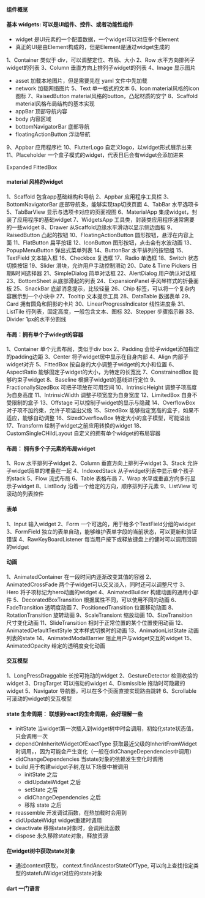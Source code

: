 #### 组件概览

#### 基本 widgets: 可以是UI组件、控件、或者功能性组件
- widget 是UI元素的一个配置数据，一个widget可以对应多个Element
- 真正的UI是由Element构成的，但是Element是通过widget生成的

1、Container 类似于 div，可以调整定位、布局、大小
2、Row 水平方向排列子widget的列表
3、Column 垂直方向上排列子widget的列表
4、Image 显示图片
- asset 加载本地图片，但是需要先在 yaml 文件中先加载
- network 加载网络图片
5、Text 单一格式的文本
6、Icon material风格的icon图标
7、RaisedButton material风格的button，凸起材质的安宁
8、Scaffold material风格布局结构的基本实现
- appBar 顶部导航内容
- body 内容区域
- bottomNavigatorBar 底部导航
- floatingActionButton 浮动导航

9、Appbar 应用程序栏
10、FlutterLogo 自定义logo，以widget形式展示出来
11、Placeholder 一个盒子模式的widget，代表日后会有widget会添加进来

Expanded 
FittedBox

#### material 风格的widget
1、Scaffold 包含app基础结构和导航
2、Appbar 应用程序工具栏
3、BottomNavigatorBar 底部导航条，能够实现tap切换页面
4、TabBar 水平选项卡
5、TabBarView 显示与选项卡对应的页面视图
6、MaterialApp  集成widget，封装了应用程序的基础widget
7、WidgetsApp 工具类，封装类应用程序通常需要的一些widget
8、Drawer 从Scaffold边缘水平滑动以显示侧边面板
9、RaisedButton 凸起的按钮
10、FloatingActionButton 圆形按钮，悬浮在内容上面
11、FlatButton 扁平按钮
12、IconButton 图形按钮，点击会有水波动画
13、PopupMenuButton 弹出式菜单列表
14、ButtonBar 水平排列的按钮组
15、TextField  文本输入框
16、Checkbox 复选框
17、Radio 单选框
18、Switch 状态切换按钮
19、Slider 滑块，允许用户手动控制滑动
20、Date & Time Pickers 日期&时间选择器
21、SimpleDialog 简单对话框
22、AlertDialog 用户确认对话框
23、BottomSheet 从底部滑起的列表
24、ExpansionPanel 手风琴样式的折叠面板
25、SnackBar 底部消息提示，比较轻量
26、Chip 标签，可以将一个复杂内容展示到一个小块中
27、Tooltip  文本提示工具
28、DataTable 数据表单
29、Card 拥有圆角和阴影的卡片
30、LinearProgressIndicator 线性进度条
31、ListTile 行列表，固定高度，一般包含文本、图标
32、Stepper 步骤指示器
33、Divider 1px的水平分割线


#### 布局：拥有单个子widegt的容器
1、Container 单个元素布局，类似于div box
2、Padding 会给子widget添加指定的padding边距
3、Center 将子widget居中显示在自身内部
4、Align  内部子widget对齐
5、FittedBox 按自身的大小调整子widget的大小和位置
6、AspectRatio 能够固定子widget的大小，为特定的长宽比
7、ConstrainedBox  能够约束子widget
8、Baseline 根据子widget的基线进行定位
9、FractionallySizedBox 可把子项放在可用空间
10、IntrinsicHeight 调整子项高度为自身高度
11、IntrinsicWidth 调整子项宽度为自身宽度
12、LimitedBox 自身不受限制的盒子
13、Offstage 可以控制子widget的显示与隐藏
14、OverflowBox  对子项不加约束，允许子项溢出父级
15、SizedBox 能够指定宽高的盒子，如果不适应，能够自动调整
16、SizedOverflowBox  特定大小的盒子模型，可能溢出
17、Transform 绘制子widget之前应用转换的widget
18、CustomSingleCHildLayout 自定义的拥有单个widget的布局容器

#### 布局： 拥有多个子元素的布局widget
1、Row 水平排列子widget
2、Column 垂直方向上排列子widget
3、Stack 允许子widget简单的堆叠在一起
4、IndexedStack 从子widget列表中显示单个孩子的stack
5、Flow 流式布局
6、Table 表格布局
7、Wrap 水平或垂直方向多行显示子widget
8、ListBody 沿着一个给定的方向，顺序排列子元素
9、ListView 可滚动的列表控件

#### 表单
1、Input 输入widget
2、Form 一个可选的，用于给多个TextField分组的widget
3、FormField 独立的表单自动，能够维护表单字段的当前状态，可以更新和验证错误
4、RawKeyBoardListener 每当用户按下或释放键盘上的健时可以调用回调的widget


#### 动画
1、AnimatedContainer 在一段时间内逐渐改变其值的容器
2、AnimatedCrossFade 两个子widget可以交叉淡入，同时还可以调整尺寸
3、Hero 将子项标记为hero动画的widget
4、AnimatedBuilder 构建动画的通用小部件
5、DecoratedBoxTransition 根据属性不同，可以使用不同的动画
6、FadeTransition 透明度动画
7、PositionedTransition 位置移动动画
8、RotationTransition 旋转动画
9、ScaleTransiont 缩放动画
10、SizeTransition 尺寸变化动画
11、SlideTransition 相对于正常位置的某个位置使用动画
12、AnimatedDefaultTextStyle 文本样式切换时的动画
13、AnimationListState 动画列表的state
14、AnimatedModalBarrier 阻止用户与widget交互的widget
15、AnimatedOpacity 给定的透明度变化动画


#### 交互模型
1、LongPressDraggable 长按可拖动的widget
2、GestureDetector 检测收拾的widget
3、DragTarget 可以拖动的widget
4、Dismissible 拖动时可隐藏的widget
5、Navigator 导航器，可以在多个页面直接实现路由跳转
6、Scrollable 可滚动的widget的交互模型


#### state 生命周期： 联想到react的生命周期，会好理解一些
- initState 当widget第一次插入到widget树中时会调用，初始化state状态值， 只会调用一次
- dependOnInheriteWidgetOfExactType 获取最近父级的InheritFromWidget时调用，，因为可能会产生变化（一般在didChangeDependencies中调用）
- didChangeDependencies 当state对象的依赖发生变化时调用
- build 用于构建widget子树,在以下场景中被调用
  - initState 之后
  - didUpdateWidget 之后
  - setState 之后
  - didChangeDependencies 之后
  - 移除 state 之后
- reassemble 开发调试函数，在热加载时会用到
- didUpdateWidgt widget重建时调用
- deactivate 移除state对象时，会调用此函数
- dispose 永久移除state对象，释放资源


#### 在widget树中获取state对象
- 通过context获取， context.findAncestorStateOfType, 可以向上查找指定类型的statefulWidget对应的state对象


#### dart  一门语言